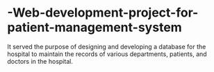 # -Web-development-project-for-patient-management-system
It served the purpose of designing and developing a database for the hospital to maintain the records of various departments, patients, and doctors in the hospital.
